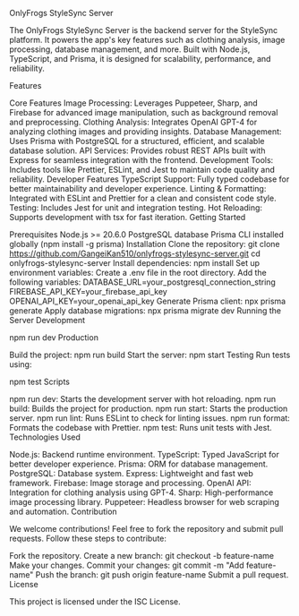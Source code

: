 OnlyFrogs StyleSync Server

The OnlyFrogs StyleSync Server is the backend server for the StyleSync platform. It powers the app's key features such as clothing analysis, image processing, database management, and more. Built with Node.js, TypeScript, and Prisma, it is designed for scalability, performance, and reliability.

Features

Core Features
Image Processing: Leverages Puppeteer, Sharp, and Firebase for advanced image manipulation, such as background removal and preprocessing.
Clothing Analysis: Integrates OpenAI GPT-4 for analyzing clothing images and providing insights.
Database Management: Uses Prisma with PostgreSQL for a structured, efficient, and scalable database solution.
API Services: Provides robust REST APIs built with Express for seamless integration with the frontend.
Development Tools: Includes tools like Prettier, ESLint, and Jest to maintain code quality and reliability.
Developer Features
TypeScript Support: Fully typed codebase for better maintainability and developer experience.
Linting & Formatting: Integrated with ESLint and Prettier for a clean and consistent code style.
Testing: Includes Jest for unit and integration testing.
Hot Reloading: Supports development with tsx for fast iteration.
Getting Started

Prerequisites
Node.js >= 20.6.0
PostgreSQL database
Prisma CLI installed globally (npm install -g prisma)
Installation
Clone the repository:
git clone https://github.com/GangeiKan510/onlyfrogs-stylesync-server.git
cd onlyfrogs-stylesync-server
Install dependencies:
npm install
Set up environment variables:
Create a .env file in the root directory.
Add the following variables:
DATABASE_URL=your_postgresql_connection_string
FIREBASE_API_KEY=your_firebase_api_key
OPENAI_API_KEY=your_openai_api_key
Generate Prisma client:
npx prisma generate
Apply database migrations:
npx prisma migrate dev
Running the Server
Development

npm run dev
Production

Build the project:
npm run build
Start the server:
npm start
Testing
Run tests using:

npm test
Scripts

npm run dev: Starts the development server with hot reloading.
npm run build: Builds the project for production.
npm run start: Starts the production server.
npm run lint: Runs ESLint to check for linting issues.
npm run format: Formats the codebase with Prettier.
npm test: Runs unit tests with Jest.
Technologies Used

Node.js: Backend runtime environment.
TypeScript: Typed JavaScript for better developer experience.
Prisma: ORM for database management.
PostgreSQL: Database system.
Express: Lightweight and fast web framework.
Firebase: Image storage and processing.
OpenAI API: Integration for clothing analysis using GPT-4.
Sharp: High-performance image processing library.
Puppeteer: Headless browser for web scraping and automation.
Contribution

We welcome contributions! Feel free to fork the repository and submit pull requests. Follow these steps to contribute:

Fork the repository.
Create a new branch:
git checkout -b feature-name
Make your changes.
Commit your changes:
git commit -m "Add feature-name"
Push the branch:
git push origin feature-name
Submit a pull request.
License

This project is licensed under the ISC License.
